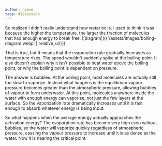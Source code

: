 ```yaml
---
author: nieve
tags: discussion
---
```


So realized I didn't really understand how water boils. I used to think it was because the higher the temperature, the larger the fraction of molecules that had enough energy to break free.
![diagram]({{'/assets/images/boiling-diagram.webp' | relative_url}})

That is true, but it means that the evaporation rate gradually increases as temperature rises. The speed wouldn't suddenly spike at the boiling point. It also doesn't explain why it isn't possible to heat water above the boiling point, or why the boiling point is dependent on pressure.

The answer is bubbles. At the boiling point, most molecules are actually still too slow to vaporize. Instead what happens is the equilibrium vapour pressure becomes greater than the atmospheric pressure, allowing bubbles of vapour to form underwater. At this point, molecules anywhere inside the water with enough energy can vaporize, not just the few layers at the surface. So the vaporization rate dramatically increases until it is fast enough to absorb whatever energy is being input. 

So what happens when the average energy actually approaches the activation energy? The evaporation rate has become very high even without bubbles, so the water will vaporize quickly regardless of atmospheric pressure, causing the vapour pressure to increase until it is as dense as the water. Now it is nearing the critical point. 

